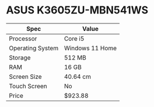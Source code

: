 # ASUS K3605ZU-MBN541WS

| Spec | Value |
|---|---|
| Processor | Core i5 |
| Operating System | Windows 11 Home |
| Storage | 512 MB |
| RAM | 16 GB |
| Screen Size | 40.64 cm |
| Touch Screen | No |
| Price | $923.88 |
